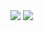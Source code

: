 <img src="https://camo.githubusercontent.com/f407685af2cfc46f0a19184b166596981b76ee5d4ef03b28b096e5b622ce5857/68747470733a2f2f726561646d652d747970696e672d7376672e6865726f6b756170702e636f6d3f666f6e743d4b61757368616e2b5363726970742673697a653d3430266475726174696f6e3d3435303026636f6c6f723d666666666666266261636b67726f756e643d4646464646463030267643656e7465723d747275652677696474683d363530266865696768743d3535266c696e65733d4f70656e2b536f757263652b436f6e7472696275746f72">
<img src="https://github-readme-stats.vercel.app/api?username=0xwebmilk&show_icons=true&theme=github_dark">
